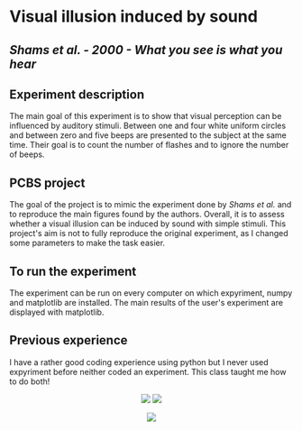 # Visual illusion induced by sound

## *Shams et al. - 2000 - What you see is what you hear*

## Experiment description
The main goal of this experiment is to show that visual perception can be influenced by auditory stimuli. Between one and four white uniform circles and between zero and five beeps are presented to the subject at the same time. Their goal is to count the number of flashes and to ignore the number of beeps.

## PCBS project

The goal of the project is to mimic the experiment done by *Shams et al.* and to reproduce the main figures found by the authors. Overall, it is to assess whether a visual illusion can be induced by sound with simple stimuli. This project's aim is not to fully reproduce the original experiment, as I changed some parameters to make the task easier.

## To run the experiment

The experiment can be run on every computer on which expyriment, numpy and matplotlib are installed. The main results of the user's experiment are displayed with matplotlib.

## Previous experience

I have a rather good coding experience using python but I never used expyriment before neither coded an experiment.
This class taught me how to do both!


<p align="center">
  <img src="https://user-images.githubusercontent.com/81678087/118058235-0543f600-b38e-11eb-91b1-b09f2a1fdfbb.png" />
  <img src="https://user-images.githubusercontent.com/81678087/118058233-04ab5f80-b38e-11eb-99b5-7b2404909f27.png" />
</p>
<p align="center">
  <img src="https://user-images.githubusercontent.com/81678087/118058236-05dc8c80-b38e-11eb-8278-29060b132802.png" />
</p>
